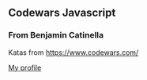 ## Codewars Javascript
### From Benjamin Catinella
Katas from https://www.codewars.com/

[My profile](https://www.codewars.com/users/Benjamin%20.C)
